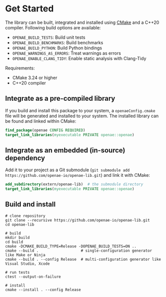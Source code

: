 # Get Started

The library can be built, integrated and installed using [CMake](https://cmake.org/runningcmake/) and a C++20 compiler.
Following build options are available:

- `OPENAE_BUILD_TESTS`: Build unit tests
- `OPENAE_BUILD_BENCHMARKS`: Build benchmarks
- `OPENAE_BUILD_PYTHON`: Build Python bindings
- `OPENAE_WARNINGS_AS_ERRORS`: Treat warnings as errors
- `OPENAE_ENABLE_CLANG_TIDY`: Enable static analysis with Clang-Tidy

Requirements:
- CMake 3.24 or higher
- C++20 compiler

## Integrate as a pre-compiled library

If you build and install this package to your system, a `openaeConfig.cmake` file will be generated and installed to your system.
The installed library can be found and linked within CMake:

```cmake
find_package(openae CONFIG REQUIRED)
target_link_libraries(myexecutable PRIVATE openae::openae)
```

## Integrate as an embedded (in-source) dependency

Add it to your project as a Git submodule (`git submodule add https://github.com/openae-io/openae-lib.git`) and link it with CMake:

```cmake
add_subdirectory(extern/openae-lib)  # the submodule directory
target_link_libraries(myexecutable PRIVATE openae::openae)
```

## Build and install

```shell
# clone repository
git clone --recursive https://github.com/openae-io/openae-lib.git
cd openae-lib

# build
mkdir build
cd build
cmake -DCMAKE_BUILD_TYPE=Release -DOPENAE_BUILD_TESTS=ON ..
cmake --build .                   # single-configuration generator like Make or Ninja
cmake --build . --config Release  # multi-configuration generator like Visual Studio, Xcode

# run tests
ctest --output-on-failure

# install
cmake --install . --config Release
```
